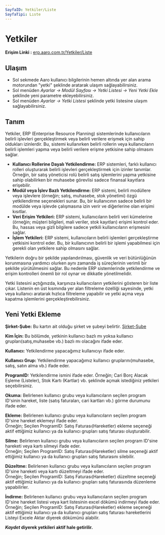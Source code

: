 ```yaml
---
SayfaID: Yetkiler/Liste
SayfaTipi: Lıste
---
```


# Yetkiler

**Erişim Linki :** [erp.aaro.com.tr/Yetkiler/Liste](erp.aaro.com.tr/Yetkiler/Liste)

## Ulaşım 

- Sol sekmede Aaro kullanıcı bilgilerinin hemen altında yer alan arama motorundan "yetki" şeklinde aratarak ulaşım sağlayabilirsiniz.
- Sol menüden *Ayarlar -> Modül Sayfası -> Yetki Listesi -> Yeni Yetki Ekle* şeklinde yeni parametre ekleyebilirsiniz.
- Sol menüden *Ayarlar -> Yetki Listesi* şeklinde yetki listesine ulaşım sağlayabilirsiniz. 

## Tanım

Yetkiler, ERP (Enterprise Resource Planning) sistemlerinde kullanıcıların belirli işlevleri gerçekleştirmek veya belirli verilere erişmek için sahip oldukları izinlerdir. 
Bu, sistemi kullanırken belirli rollerin veya kullanıcıların belirli işlemleri yapma veya belirli verilere erişme yetkisine sahip olmasını sağlar.

- **Kullanıcı Rollerine Dayalı Yetkilendirme:** ERP sistemleri, farklı kullanıcı rolleri oluşturarak belirli işlevleri gerçekleştirmek için izinler tanımlar.  
Örneğin, bir satış yöneticisi rolü belirli satış işlemlerini yapma yetkisine sahip olabilirken bir muhasebe görevlisi sadece finansal kayıtlara erişebilir.
- **Modül veya İşlev Bazlı Yetkilendirme:** ERP sistemi, belirli modüllere veya işlevlere (örneğin; satış, muhasebe, stok yönetimi) özgü yetkilendirme seçenekleri sunar. 
Bu, bir kullanıcının sadece belirli bir modülde veya işlevde çalışmasına izin verir ve diğerlerine olan erişimi kısıtlar.
- **Veri Erişim Yetkileri:** ERP sistemi, kullanıcıların belirli veri kümelerine (örneğin; müşteri bilgileri, mali veriler, stok kayıtları) erişimi kontrol eder. 
Bu, hassas veya gizli bilgilere sadece yetkili kullanıcıların erişmesini sağlar.
- **İşlem Yetkileri:** ERP sistemi, kullanıcıların belirli işlemleri gerçekleştirme yetkisini kontrol eder. 
Bu, bir kullanıcının belirli bir işlemi yapabilmesi için gerekli olan yetkilere sahip olmasını sağlar.

Yetkilerin doğru bir şekilde yapılandırılması, güvenlik ve veri bütünlüğünün korunmasına yardımcı olurken aynı zamanda iş süreçlerinin verimli bir şekilde yürütülmesini sağlar. 
Bu nedenle ERP sistemlerinde yetkilendirme ve erişim kontrolleri önemli bir rol oynar ve dikkatle yönetilmelidir.

Yetki listesini açtığınızda, karşınıza kullanıcıların yetkilerini gösteren bir liste çıkar. 
Listenin en üst kısmında yer alan filtreleme özelliği sayesinde, yetki veya kullanıcı aratarak hızlıca filtreleme yapabilir ve yetki açma veya kapatma işlemlerini gerçekleştirebilirsiniz.

## Yeni Yetki Ekleme

**Şirket-Şube:** Bu kartın ait olduğu şirket ve şubeyi belirtir. [Şirket-Şube](../TemelOzellikler/SirketSubeHareket.md)

**Kim İçin:** Bu bölümde, yetkinin kullanıcı bazlı mı yoksa kullanıcı grupları(satış,muhasebe vb.) bazlı mı olacağını ifade eder.

**Kullanıcı:** Yetkilendirme yapacağımız kullanıcıyı ifade eder.

**Kullanıcı Grup:** Yetkilendirme yapacağımız kullanıcı gruplarını(muhasebe, satış, satın alma vb.) ifade eder.

**ProgramID:** Yetkilendirme ismini ifade eder. Örneğin; Cari Borç Alacak Eşleme (Listeler), Stok Kartı (Kartlar) vb. şeklinde açmak istediğiniz yetkileri seçebilirsiniz.

**Okuma:** Belirlenen kullanıcı grubu veya kullanıcıların seçilen program ID'sinin hareket, liste (satış faturaları, cari kartları vb.) görme durumunu ifade eder.

**Ekleme:** Belirlenen kullanıcı grubu veya kullanıcıların seçilen program ID'sine hareket eklemeyi ifade eder.  
	Örneğin; Seçilen ProgramID: Satış Faturası(Hareketler) ekleme seçeneği aktif ettiğimiz kullanıcı ya da kullanıcı grupları satış faturası oluşturabilir.

**Silme:** Belirlenen kullanıcı grubu veya kullanıcıların seçilen program ID'sine hareketi veya kartı silmeyi ifade eder.  
	Örneğin; Seçilen ProgramID: Satış Faturası(Hareketler) silme seçeneği aktif ettiğimiz kullanıcı ya da kullanıcı grupları satış faturasını silebilir.

**Düzeltme:** Belirlenen kullanıcı grubu veya kullanıcıların seçilen program ID'sine hareketi veya kartı düzeltmeyi ifade eder.  
	Örneğin; Seçilen ProgramID: Satış Faturası(Hareketler) düzeltme seçeneği aktif ettiğimiz kullanıcı ya da kullanıcı grupları satış faturasında düzenleme yapabilirler.

**İndirme:** Belirlenen kullanıcı grubu veya kullanıcıların seçilen program ID'sine hareket listesi veya kart listesinin excel dökümü indirmeyi ifade eder.
	Örneğin; Seçilen ProgramID: Satış Faturası(Hareketler) ekleme seçeneği aktif ettiğimiz kullanıcı ya da kullanıcı grupları satış faturası hareketlerini Listeyi Excele Aktar diyerek dökümünü alabilir.

***Kaydet* diyerek yetkileri aktif hale getirilir.**


